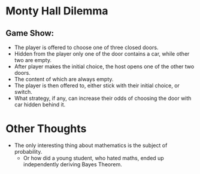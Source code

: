 # Monty Hall Dilemma

## Game Show:
* The player is offered to choose one of three closed doors.
* Hidden from the player only one of the door contains a car, while other two are empty.
* After player makes the initial choice, the host opens one of the other two doors.
* The content of which are always empty.
* The player is then offered to, either stick with their initial choice, or switch.
* What strategy, if any, can increase their odds of choosing the door with car hidden behind it.
  
  
  

# Other Thoughts
* The only interesting thing about mathematics is the subject of probability.
  * Or how did a young student, who hated maths, ended up independently deriving Bayes Theorem.
